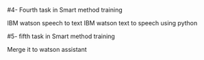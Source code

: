 
#4- Fourth task in Smart method training 

IBM watson speech to text
IBM watson text to speech
using python 


#5- fifth task in Smart method training 

Merge it to watson assistant 
